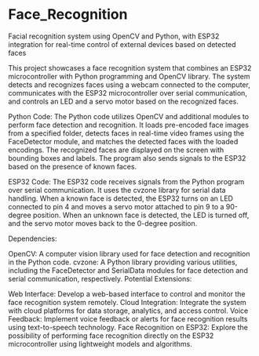 # Face_Recognition
Facial recognition system using OpenCV and Python, with ESP32 integration for real-time control of external devices based on detected faces

This project showcases a face recognition system that combines an ESP32 microcontroller with Python programming and OpenCV library. The system detects and recognizes faces using a webcam connected to the computer, communicates with the ESP32 microcontroller over serial communication, and controls an LED and a servo motor based on the recognized faces.

Python Code:
The Python code utilizes OpenCV and additional modules to perform face detection and recognition. It loads pre-encoded face images from a specified folder, detects faces in real-time video frames using the FaceDetector module, and matches the detected faces with the loaded encodings. The recognized faces are displayed on the screen with bounding boxes and labels. The program also sends signals to the ESP32 based on the presence of known faces.

ESP32 Code:
The ESP32 code receives signals from the Python program over serial communication. It uses the cvzone library for serial data handling. When a known face is detected, the ESP32 turns on an LED connected to pin 4 and moves a servo motor attached to pin 9 to a 90-degree position. When an unknown face is detected, the LED is turned off, and the servo motor moves back to the 0-degree position.

Dependencies:

OpenCV: A computer vision library used for face detection and recognition in the Python code.
cvzone: A Python library providing various utilities, including the FaceDetector and SerialData modules for face detection and serial communication, respectively.
Potential Extensions:

Web Interface: Develop a web-based interface to control and monitor the face recognition system remotely.
Cloud Integration: Integrate the system with cloud platforms for data storage, analytics, and access control.
Voice Feedback: Implement voice feedback or alerts for face recognition results using text-to-speech technology.
Face Recognition on ESP32: Explore the possibility of performing face recognition directly on the ESP32 microcontroller using lightweight models and algorithms.
